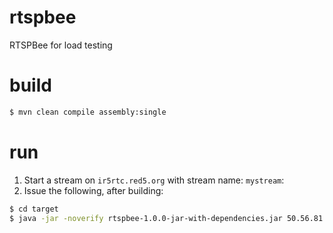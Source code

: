 # rtspbee
RTSPBee for load testing

# build

```sh
$ mvn clean compile assembly:single
```

# run

1. Start a stream on `ir5rtc.red5.org` with stream name: `mystream`:
2. Issue the following, after building:

```sh
$ cd target
$ java -jar -noverify rtspbee-1.0.0-jar-with-dependencies.jar 50.56.81.179 8554 live mystream 1 5
```
